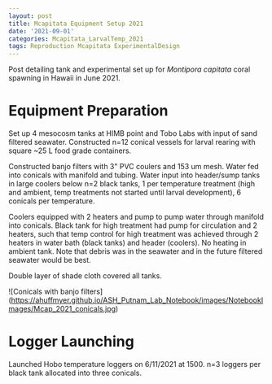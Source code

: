 ```yaml
---
layout: post
title: Mcapitata Equipment Setup 2021
date: '2021-09-01'
categories: Mcapitata_LarvalTemp_2021
tags: Reproduction Mcapitata ExperimentalDesign
---
```

Post detailing tank and experimental set up for *Montipora capitata* coral spawning in Hawaii in June 2021.  

# Equipment Preparation  

Set up 4 mesocosm tanks at HIMB point and Tobo Labs with input of sand filtered seawater. Constructed n=12 conical vessels for larval rearing with square ~25 L food grade containers. 

Constructed banjo filters with 3" PVC coulers and 153 um mesh. Water fed into conicals with manifold and tubing. Water input into header/sump tanks in large coolers below n=2 black tanks, 1 per temperature treatment (high and ambient, temp treatments not started until larval development), 6 conicals per temperature. 

Coolers equipped with 2 heaters and pump to pump water through manifold into conicals. Black tank for high treatment had pump for circulation and 2 heaters, such that temp control for high treatment was achieved through 2 heaters in water bath (black tanks) and header (coolers). No heating in ambient tank. Note that debris was in the seawater and in the future filtered seawater would be best.  
 
Double layer of shade cloth covered all tanks.    

![Conicals with banjo filters] (https://ahuffmyer.github.io/ASH_Putnam_Lab_Notebook/images/NotebookImages/Mcap_2021_conicals.jpg)  

# Logger Launching  

Launched Hobo temperature loggers on 6/11/2021 at 1500. n=3 loggers per black tank allocated into three conicals.  